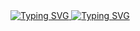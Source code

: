 <a href="https://github.com/htmlgxn">
    <img src="https://readme-typing-svg.demolab.com?font=Nano+Sans+Mono&size=16&duration=2000&pause=5000&color=A1942D&multiline=true&width=435&height=25&lines=Ben+Chitty+%7C+htmlgxn" alt="Typing SVG" />
    <img src="https://readme-typing-svg.demolab.com?font=Nano+Sans+Mono&size=14&duration=2000&pause=5000&color=A1942D&multiline=true&width=435&height=20&lines=Free+and+open-source+%2B+decentralization" alt="Typing SVG" />
</a>
